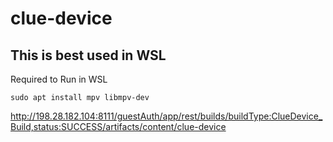 # clue-device

## This is best used in WSL 
Required to Run in WSL
```shell
sudo apt install mpv libmpv-dev
```

http://198.28.182.104:8111/guestAuth/app/rest/builds/buildType:ClueDevice_Build,status:SUCCESS/artifacts/content/clue-device

